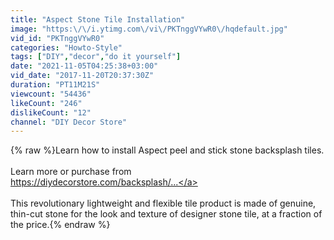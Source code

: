 ```yaml
---
title: "Aspect Stone Tile Installation"
image: "https:\/\/i.ytimg.com\/vi\/PKTnggVYwR0\/hqdefault.jpg"
vid_id: "PKTnggVYwR0"
categories: "Howto-Style"
tags: ["DIY","decor","do it yourself"]
date: "2021-11-05T04:25:38+03:00"
vid_date: "2017-11-20T20:37:30Z"
duration: "PT11M21S"
viewcount: "54436"
likeCount: "246"
dislikeCount: "12"
channel: "DIY Decor Store"
---
```

{% raw %}Learn how to install Aspect peel and stick stone backsplash tiles.<br /><br />Learn more or purchase from<br /><a rel="nofollow" target="blank" href="https://diydecorstore.com/backsplash/...">https://diydecorstore.com/backsplash/...</a><br /><br />This revolutionary lightweight and flexible tile product is made of genuine, thin-cut stone for the look and texture of designer stone tile, at a fraction of the price.{% endraw %}
